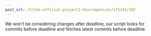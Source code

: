 ```yaml
---
post_url: /t/tds-official-project1-discrepencies/171141/192
---
```

We won’t be considering changes after deadline, our script looks for commits before deadline and fetches latest commits before deadline.